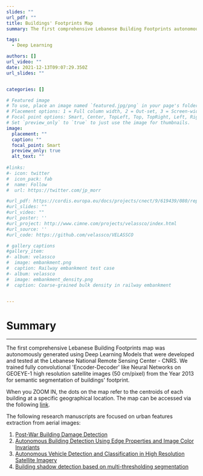 ```yaml
---
slides: ""
url_pdf: ""
title: Buildings' Footprints Map
summary: The first comprehensive Lebanese Building Footprints autonomously generated using Deep Learning.

tags:
  - Deep Learning

authors: []
url_video: ""
date: 2021-12-13T09:07:29.350Z
url_slides: ""


categories: []

# Featured image
# To use, place an image named `featured.jpg/png` in your page's folder.
# Placement options: 1 = Full column width, 2 = Out-set, 3 = Screen-width
# Focal point options: Smart, Center, TopLeft, Top, TopRight, Left, Right, BottomLeft, Bottom, BottomRight
# Set `preview_only` to `true` to just use the image for thumbnails.
image:
  placement: ""
  caption: ""
  focal_point: Smart
  preview_only: true
  alt_text: ""
  
#links:
#- icon: twitter
#  icon_pack: fab
#  name: Follow
#  url: https://twitter.com/jp_morr

#url_pdf: https://cordis.europa.eu/docs/projects/cnect/9/619439/080/reports/001-VELaSSCoFinalReport1summary.pdf
#url_slides: ""
#url_video: ""
#url_poster: ''
#url_project: http://www.cimne.com/projects/velassco/index.html
#url_source: ''
#url_code: https://github.com/velassco/VELASSCO

# gallery captions
#gallery_item:
#- album: velassco
#  image: embankment.png
#  caption: Railway embankment test case
#- album: velassco
#  image: embankment_density.png
#  caption: Coarse-grained bulk density in railway embankment


---
```


# Summary
---

The first comprehensive Lebanese Building Footprints map was autonomously generated using Deep Learning Models that were developed and tested at the Lebanese National Remote Sensing Center - CNRS.
We trained fully convolutional 'Encoder-Decoder' like Neural Networks on GEOEYE-1 high resolution satellite images (50 cm/pixel) from the Year 2013 for semantic segmentation of buildings' footprint.

When you ZOOM IN, the dots on the map refer to the centroids of each building at a specific geographical location. The map can be accessed via the following <a href="http://geo.cnrs.edu.lb/urbanmap/" target="_blank">link</a>.

 The following research manuscripts are focused on urban features extraction from aerial images:

1. <a href="https://www.mdpi.com/2504-3900/2/7/359" target="_blank">Post-War Building Damage Detection</a>
2. <a href="https://www.mdpi.com/2075-5309/8/5/65" target="_blank">Autonomous Building Detection Using Edge Properties and Image Color Invariants</a>
3. <a href="https://ieeexplore.ieee.org/abstract/document/8672712" target="_blank"> Autonomous Vehicle Detection and Classification in High Resolution Satellite Imagery</a>
4. <a href="https://link.springer.com/article/10.1007/s11760-018-1363-0" target="_blank"> Building shadow detection based on multi-thresholding segmentation </a>
